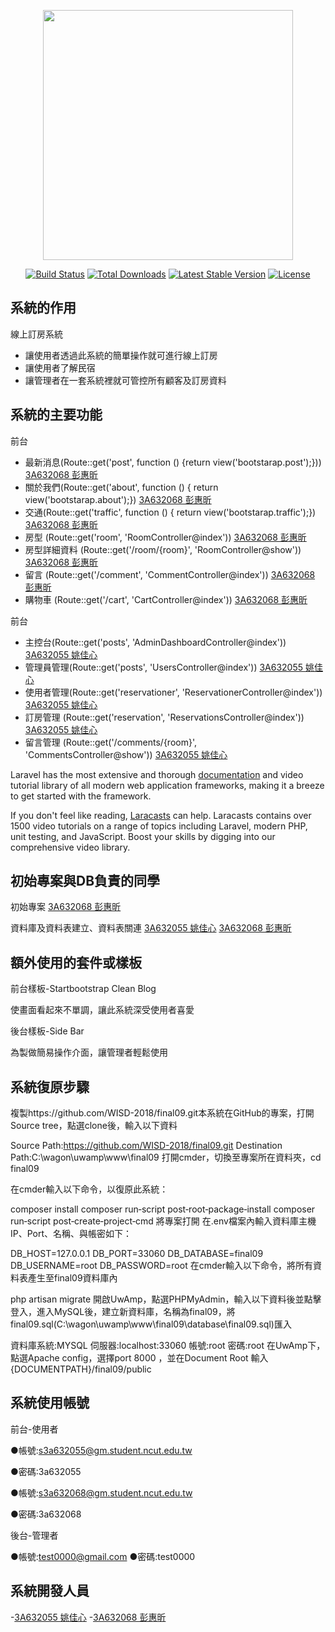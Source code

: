 <p align="center"><img src="https://res.cloudinary.com/dtfbvvkyp/image/upload/v1566331377/laravel-logolockup-cmyk-red.svg" width="400"></p>

<p align="center">
<a href="https://travis-ci.org/laravel/framework"><img src="https://travis-ci.org/laravel/framework.svg" alt="Build Status"></a>
<a href="https://packagist.org/packages/laravel/framework"><img src="https://poser.pugx.org/laravel/framework/d/total.svg" alt="Total Downloads"></a>
<a href="https://packagist.org/packages/laravel/framework"><img src="https://poser.pugx.org/laravel/framework/v/stable.svg" alt="Latest Stable Version"></a>
<a href="https://packagist.org/packages/laravel/framework"><img src="https://poser.pugx.org/laravel/framework/license.svg" alt="License"></a>
</p>

## 系統的作用

線上訂房系統

- 讓使用者透過此系統的簡單操作就可進行線上訂房
- 讓使用者了解民宿
- 讓管理者在一套系統裡就可管控所有顧客及訂房資料


## 系統的主要功能
前台

- 最新消息(Route::get('post', function () {return view('bootstarap.post');}))   [3A632068 彭惠昕](https://github.com/3A632068)
- 關於我們(Route::get('about', function () {    return view('bootstarap.about');})   [3A632068 彭惠昕](https://github.com/3A632068)
- 交通(Route::get('traffic', function () { return view('bootstarap.traffic');})   [3A632068 彭惠昕](https://github.com/3A632068)
- 房型 (Route::get('room', 'RoomController@index')) [3A632068 彭惠昕](https://github.com/3A632068)
- 房型詳細資料 (Route::get('/room/{room}', 'RoomController@show'))   [3A632068 彭惠昕](https://github.com/3A632068)
- 留言 (Route::get('/comment', 'CommentController@index'))   [3A632068 彭惠昕](https://github.com/3A632068)
- 購物車 (Route::get('/cart', 'CartController@index'))   [3A632068 彭惠昕](https://github.com/3A632068)

前台

- 主控台(Route::get('posts', 'AdminDashboardController@index'))   [3A632055 姚佳心](https://github.com/3A632055)
- 管理員管理(Route::get('posts', 'UsersController@index'))   [3A632055 姚佳心](https://github.com/3A632055)
- 使用者管理(Route::get('reservationer', 'ReservationerController@index'))   [3A632055 姚佳心](https://github.com/3A632055)
- 訂房管理 (Route::get('reservation', 'ReservationsController@index'))   [3A632055 姚佳心](https://github.com/3A632055)
- 留言管理 (Route::get('/comments/{room}', 'CommentsController@show'))   [3A632055 姚佳心](https://github.com/3A632055)


Laravel has the most extensive and thorough [documentation](https://laravel.com/docs) and video tutorial library of all modern web application frameworks, making it a breeze to get started with the framework.

If you don't feel like reading, [Laracasts](https://laracasts.com) can help. Laracasts contains over 1500 video tutorials on a range of topics including Laravel, modern PHP, unit testing, and JavaScript. Boost your skills by digging into our comprehensive video library.

## 初始專案與DB負責的同學


初始專案 [3A632068 彭惠昕](https://github.com/3A632068)

資料庫及資料表建立、資料表關連  [3A632055 姚佳心](https://github.com/3A632055) [3A632068 彭惠昕](https://github.com/3A632068)

## 額外使用的套件或樣板

前台樣板-Startbootstrap Clean Blog

使畫面看起來不單調，讓此系統深受使用者喜愛

後台樣板-Side Bar

為製做簡易操作介面，讓管理者輕鬆使用

## 系統復原步驟

複製https://github.com/WISD-2018/final09.git本系統在GitHub的專案，打開Source tree，點選clone後，輸入以下資料

Source Path:https://github.com/WISD-2018/final09.git
Destination Path:C:\wagon\uwamp\www\final09
打開cmder，切換至專案所在資料夾，cd final09

在cmder輸入以下命令，以復原此系統：

composer install
composer run‐script post‐root‐package‐install
composer run‐script post‐create‐project‐cmd
將專案打開 在.env檔案內輸入資料庫主機IP、Port、名稱、與帳密如下：

DB_HOST=127.0.0.1
DB_PORT=33060
DB_DATABASE=final09
DB_USERNAME=root
DB_PASSWORD=root
在cmder輸入以下命令，將所有資料表產生至final09資料庫內

php artisan migrate
開啟UwAmp，點選PHPMyAdmin，輸入以下資料後並點擊登入，進入MySQL後，建立新資料庫，名稱為final09，將final09.sql(C:\wagon\uwamp\www\final09\database\final09.sql)匯入

資料庫系統:MYSQL
伺服器:localhost:33060
帳號:root
密碼:root
在UwAmp下，點選Apache config，選擇port 8000 ，並在Document Root 輸入{DOCUMENTPATH}/final09/public

## 系統使用帳號

前台-使用者

●帳號:s3a632055@gm.student.ncut.edu.tw

●密碼:3a632055

●帳號:s3a632068@gm.student.ncut.edu.tw

●密碼:3a632068

後台-管理者

●帳號:test0000@gmail.com
●密碼:test0000

## 系統開發人員

-[3A632055 姚佳心](https://github.com/3A632055)
-[3A632068 彭惠昕](https://github.com/3A632068)
